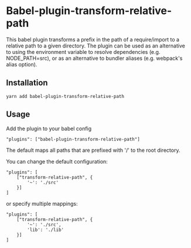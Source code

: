 # Babel-plugin-transform-relative-path

This babel plugin transforms a prefix in the path of a require/import to a relative path to a given directory.
The plugin can be used as an alternative to using the environment variable to resolve dependencies (e.g. NODE_PATH=src),
or as an alternative to bundler aliases (e.g. webpack's alias option).

## Installation

```
yarn add babel-plugin-transform-relative-path
```

## Usage

Add the plugin to your babel config

```
"plugins": ["babel-plugin-transform-relative-path"]
```

The default maps all paths that are prefixed with '/' to the root directory.

You can change the default configuration:

```
"plugins": [
	["transform-relative-path", {
		'~': './src'
	}]
]
```

or specify multiple mappings:

```
"plugins": [
	["transform-relative-path", {
		'~': './src',
		'lib': './lib'
	}]
]
```
